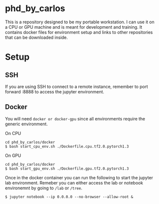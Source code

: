 # phd_by_carlos
This is a repository designed to be my portable workstation. I can use it on a CPU or GPU machine and is meant for development and training. It contains docker files for environment setup and links to other repositories that can be downloaded inside.

# Setup

## SSH
If you are using SSH to connect to a remote instance, remember to port forward :8888 to access the jupyter environment.

## Docker
You will need `docker or docker-gpu` since all environments require the generic environment.

On CPU
```
cd phd_by_carlos/docker
$ bash start_cpu_env.sh ./Dockerfile.cpu.tf2.0.pytorch1.3
```

On GPU
```
cd phd_by_carlos/docker
$ bash start_gpu_env.sh ./Dockerfile.gpu.tf2.0.pytorch1.3
```

Once in the docker container you can run the following to start the jupyter lab environment. Remeber you can either access the lab or notebook environemnt by going to `/lab` or `/tree`.
```
$ jupyter notebook --ip 0.0.0.0 --no-browser --allow-root &
```
